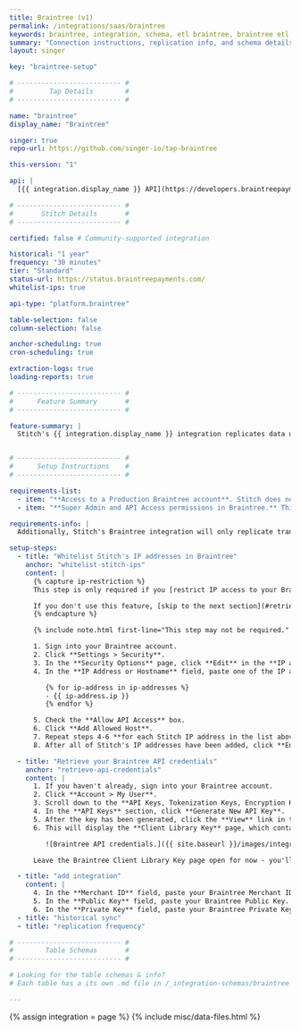 ```yaml
---
title: Braintree (v1)
permalink: /integrations/saas/braintree
keywords: braintree, integration, schema, etl braintree, braintree etl, braintree schema
summary: "Connection instructions, replication info, and schema details for Stitch's Braintree integration."
layout: singer

key: "braintree-setup"

# -------------------------- #
#         Tap Details        #
# -------------------------- #

name: "braintree"
display_name: "Braintree"

singer: true
repo-url: https://github.com/singer-io/tap-braintree

this-version: "1"

api: |
  [{{ integration.display_name }} API](https://developers.braintreepayments.com/start/overview){:target="new"}

# -------------------------- #
#       Stitch Details       #
# -------------------------- #

certified: false # Community-supported integration

historical: "1 year"
frequency: "30 minutes"
tier: "Standard"
status-url: https://status.braintreepayments.com/
whitelist-ips: true

api-type: "platform.braintree"

table-selection: false
column-selection: false

anchor-scheduling: true
cron-scheduling: true

extraction-logs: true
loading-reports: true

# -------------------------- #
#      Feature Summary       #
# -------------------------- #

feature-summary: |
  Stitch's {{ integration.display_name }} integration replicates data using the {{ integration.api | flatify }}. Refer to the [Schema](#schema) section for a list of objects available for replication.


# -------------------------- #
#      Setup Instructions    #
# -------------------------- #

requirements-list:
  - item: "**Access to a Production Braintree account**. Stitch does not currently support connecting to Sandbox accounts."
  - item: "**Super Admin and API Access permissions in Braintree.** This is required to create the API access token in Braintree. [You can find info on Braintree user roles and permissions here](https://articles.braintreepayments.com/control-panel/basics/users-roles)."

requirements-info: |
  Additionally, Stitch's Braintree integration will only replicate transactions for the **default merchant account** in your Braintree instance. You can verify the merchant account set as the default by going to **Settings > Processing > Merchant Accounts** when signed into Braintree.

setup-steps:
  - title: "Whitelist Stitch's IP addresses in Braintree"
    anchor: "whitelist-stitch-ips"
    content: |
      {% capture ip-restriction %}
      This step is only required if you [restrict IP access to your Braintree account](https://articles.braintreepayments.com/reference/security/control-panel-whitelisting).

      If you don't use this feature, [skip to the next section](#retrieve-api-credentials).
      {% endcapture %}

      {% include note.html first-line="This step may not be required." content=ip-restriction %}

      1. Sign into your Braintree account.
      2. Click **Settings > Security**.
      3. In the **Security Options** page, click **Edit** in the **IP and Hostname Restrictions** section.
      4. In the **IP Address or Hostname** field, paste one of the IP addresses from the following list:

         {% for ip-address in ip-addresses %}
         - {{ ip-address.ip }}
         {% endfor %}

      5. Check the **Allow API Access** box.
      6. Click **Add Allowed Host**.
      7. Repeat steps 4-6 **for each Stitch IP address in the list above**.
      8. After all of Stitch's IP addresses have been added, click **Enable Restrictions**.

  - title: "Retrieve your Braintree API credentials"
    anchor: "retrieve-api-credentials"
    content: |
      1. If you haven't already, sign into your Braintree account.
      2. Click **Account > My User**.
      3. Scroll down to the **API Keys, Tokenization Keys, Encryption Keys** section and click **View Authorizations**.
      4. In the **API Keys** section, click **Generate New API Key**.
      5. After the key has been generated, click the **View** link in the **Private Key** column.
      6. This will display the **Client Library Key** page, which contains your Braintree API credentials:

         ![Braintree API credentials.]({{ site.baseurl }}/images/integrations/braintree-api-credentials.png)

      Leave the Braintree Client Library Key page open for now - you'll need the **Public Key**, **Private Key**, and **Merchant ID** to complete the setup in Stitch.

  - title: "add integration"
    content: |
      4. In the **Merchant ID** field, paste your Braintree Merchant ID.
      5. In the **Public Key** field, paste your Braintree Public Key.
      6. In the **Private Key** field, paste your Braintree Private Key.
  - title: "historical sync"
  - title: "replication frequency"

# -------------------------- #
#        Table Schemas       #
# -------------------------- #

# Looking for the table schemas & info?
# Each table has a its own .md file in /_integration-schemas/braintree

---
```

{% assign integration = page %}
{% include misc/data-files.html %}
